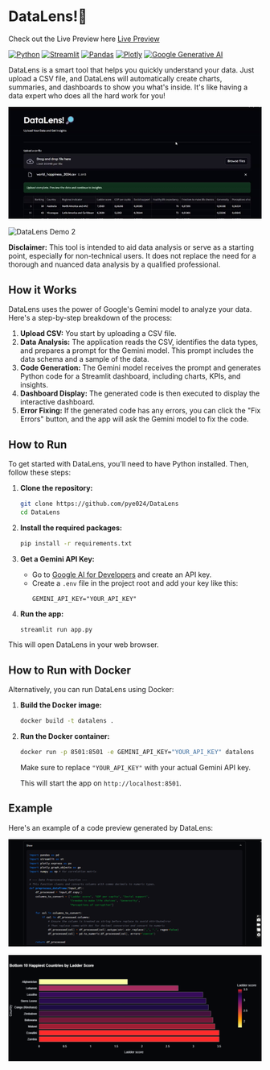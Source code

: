 
# DataLens!🔎
Check out the Live Preview here
[Live Preview](https://datalensproject.streamlit.app/)


[![Python](https://img.shields.io/badge/Python-3.9%2B-blue.svg)](https://www.python.org/downloads/)
[![Streamlit](https://img.shields.io/badge/Streamlit-1.39.0-ff69b4.svg)](https://streamlit.io/)
[![Pandas](https://img.shields.io/badge/Pandas-2.2.3-blueviolet.svg)](https://pandas.pydata.org/)
[![Plotly](https://img.shields.io/badge/Plotly-6.3.0-success.svg)](https://plotly.com/)
[![Google Generative AI](https://img.shields.io/badge/Google%20Generative%20AI-1.38.0-orange.svg)](https://ai.google.dev/)

DataLens is a smart tool that helps you quickly understand your data. Just upload a CSV file, and DataLens will automatically create charts, summaries, and dashboards to show you what's inside. It's like having a data expert who does all the hard work for you!

![DataLens Demo](assets/demo.gif)

![DataLens Demo 2](assets/demo_2.gif)

**Disclaimer:** This tool is intended to aid data analysis or serve as a starting point, especially for non-technical users. It does not replace the need for a thorough and nuanced data analysis by a qualified professional.

## How it Works

DataLens uses the power of Google's Gemini model to analyze your data. Here's a step-by-step breakdown of the process:

1.  **Upload CSV:** You start by uploading a CSV file.
2.  **Data Analysis:** The application reads the CSV, identifies the data types, and prepares a prompt for the Gemini model. This prompt includes the data schema and a sample of the data.
3.  **Code Generation:** The Gemini model receives the prompt and generates Python code for a Streamlit dashboard, including charts, KPIs, and insights.
4.  **Dashboard Display:** The generated code is then executed to display the interactive dashboard.
5.  **Error Fixing:** If the generated code has any errors, you can click the "Fix Errors" button, and the app will ask the Gemini model to fix the code.

## How to Run

To get started with DataLens, you'll need to have Python installed. Then, follow these steps:

1. **Clone the repository:**
   ```bash
   git clone https://github.com/pye024/DataLens
   cd DataLens
   ```

2. **Install the required packages:**
   ```bash
   pip install -r requirements.txt
   ```

3. **Get a Gemini API Key:**
   - Go to [Google AI for Developers](https://aistudio.google.com/app/apikey) and create an API key.
   - Create a `.env` file in the project root and add your key like this:
     ```
     GEMINI_API_KEY="YOUR_API_KEY"
     ```

4. **Run the app:**
   ```bash
   streamlit run app.py
   ```

This will open DataLens in your web browser.

## How to Run with Docker

Alternatively, you can run DataLens using Docker:

1. **Build the Docker image:**
   ```bash
   docker build -t datalens .
   ```

2. **Run the Docker container:**
   ```bash
   docker run -p 8501:8501 -e GEMINI_API_KEY="YOUR_API_KEY" datalens
   ```

   Make sure to replace `"YOUR_API_KEY"` with your actual Gemini API key.

   This will start the app on `http://localhost:8501`.

## Example

Here's an example of a code preview generated by DataLens:

![Example Dashboard](assets/example_code.png)

![Example Code Preview](assets/example_code_preview.png)
